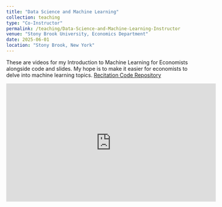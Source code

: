```yaml
---
title: "Data Science and Machine Learning"
collection: teaching
type: "Co-Instructor"
permalink: /teaching/Data-Science-and-Machine-Learning-Instructor
venue: "Stony Brook University, Economics Department"
date: 2025-06-01
location: "Stony Brook, New York"
---
```


These are videos for my Introduction to Machine Learning for Economists alongside code and slides. My hope is to make it easier for economists to delve into machine learning topics.
[Recitation Code Repository](https://github.com/jgolden36/DSMLSummer2024)

<iframe width="560" height="315" src="https://www.youtube.com/embed/videoseries?si=QuA5JM2z2fXQQwVP&amp;list=PLAZiKZI16fdLawrTXU_Mmmkpztc66wJ9J" title="YouTube video player" frameborder="0" allow="accelerometer; autoplay; clipboard-write; encrypted-media; gyroscope; picture-in-picture; web-share" referrerpolicy="strict-origin-when-cross-origin" allowfullscreen></iframe>
